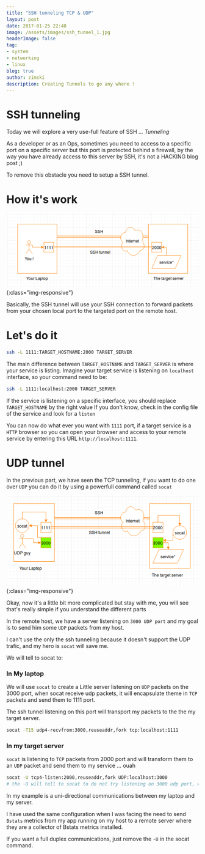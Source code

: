 ```yaml
---
title: "SSH tunneling TCP & UDP"
layout: post
date: 2017-01-25 22:48
image: /assets/images/ssh_tunnel_1.jpg
headerImage: false
tag:
- system
- networking
- linux
blog: true
author: zimski
description: Creating Tunnels to go any where !
---
```


# SSH tunneling
Today we will explore a very use-full feature of SSH ... *Tunneling*

As a developer or as an Ops, sometimes you need to access to a specific
port on a specific server but this port is protected behind a firewall, by the way you have already access to this server by SSH, it's not a HACKING blog post ;)

To remove this obstacle you need to setup a SSH tunnel.

# How it's work
![TCP ssh tunneling](/assets/images/ssh_tunnel_1.png){:class="img-responsive"}

Basically, the SSH tunnel will use your SSH connection to forward packets from your chosen local port to the targeted port on the remote host.

# Let's do it
```sh
ssh -L 1111:TARGET_HOSTNAME:2000 TARGET_SERVER
```

The main difference between `TARGET_HOSTNAME` and `TARGET_SERVER` is where your service is listing.
Imagine your target service is listening on `localhost` interface, so your command need to be:

```sh
ssh -L 1111:localhost:2000 TARGET_SERVER
```

If the service is listening on a specific interface, you should replace `TARGET_HOSTNAME` by the right value
If you don't know, check in the config file of the service and look for a `listen`


You can now do what ever you want with `1111` port, if a target service is a `HTTP` browser so you can open your browser and access to your remote service by entering this URL `http://localhost:1111`.

# UDP tunnel
In the previous part, we have seen the TCP tunneling, if you want to do one over `UDP` you can do it by using a powerfull command called `socat`

![UDP ssh tunneling](/assets/images/ssh_tunnel_2.png){:class="img-responsive"}

Okay, now it's a little bit more complicated but stay with me, you will see that's really simple if you understand the different parts

In the remote host, we have a server listening on `3000 UDP port` and my goal is to send him some `UDP` packets from my host.

I can't use the only the ssh tunneling because it doesn't support the UDP trafic, and my hero is `socat` will save me.

We will tell to socat to:

### In My laptop
We will use `socat` to create a Little server listening on `UDP` packets on the 3000 port, when socat receive udp packets, it will encapsulate theme in `TCP` packets and send them to 1111 port.

The ssh tunnel listening on this port will transport my packets to the the my target server.

```sh
socat -T15 udp4-recvfrom:3000,reuseaddr,fork tcp:localhost:1111
```

### In my target server
`socat` is listening to `TCP` packets from 2000 port and will transform them to an `UDP` packet and send them to my service ... ouah

```sh
socat -U tcp4-listen:2000,reuseaddr,fork UDP:localhost:3000
# the -U will tell to socat to do not try listening on 3000 udp port, we have already our service listening to
```

In my example is a uni-directional communications between my laptop and my server.

I have used the same configuration when I was facing the need to send `Bstats` metrics from
my app running on my host to a remote server where they are a collector of Bstats metrics installed.

If you want a full duplex communications, just remove the `-U` in the socat command.
